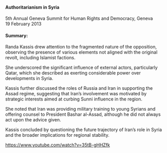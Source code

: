 <h4>Authoritarianism in Syria</h4>


5th Annual Geneva Summit for Human Rights and Democracy, Geneva 
<br>
19 February 2013

	
<h4>Summary:</h4>	

Randa Kassis drew attention to the fragmented nature of the opposition, observing the presence of various elements not aligned with the original revolt, including Islamist factions.

She underscored the significant influence of external actors, particularly Qatar, which she described as exerting considerable power over developments in Syria.

Kassis further discussed the roles of Russia and Iran in supporting the Assad regime, suggesting that Iran’s involvement was motivated by strategic interests aimed at curbing Sunni influence in the region.

She noted that Iran was providing military training to young Syrians and offering counsel to President Bashar al-Assad, although he did not always act upon the advice given.

Kassis concluded by questioning the future trajectory of Iran’s role in Syria and the broader implications for regional stability.

https://www.youtube.com/watch?v=35tB-gHHZfk 
